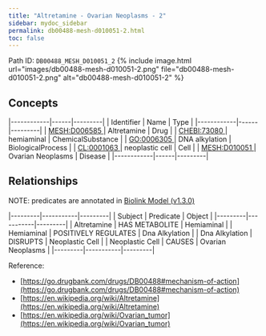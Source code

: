 ```yaml
---
title: "Altretamine - Ovarian Neoplasms - 2"
sidebar: mydoc_sidebar
permalink: db00488-mesh-d010051-2.html
toc: false 
---
```



Path ID: `DB00488_MESH_D010051_2`
{% include image.html url="images/db00488-mesh-d010051-2.png" file="db00488-mesh-d010051-2.png" alt="db00488-mesh-d010051-2" %}

## Concepts

|------------|------|---------|
| Identifier | Name | Type    |
|------------|------|---------|
| <a href="https://identifiers.org/MESH:D006585">MESH:D006585 </a> | Altretamine | Drug |
| <a href="https://identifiers.org/CHEBI:73080">CHEBI:73080 </a> | hemiaminal | ChemicalSubstance |
| <a href="https://identifiers.org/GO:0006305">GO:0006305 </a> | DNA alkylation | BiologicalProcess |
| <a href="https://identifiers.org/CL:0001063">CL:0001063 </a> | neoplastic cell | Cell |
| <a href="https://identifiers.org/MESH:D010051">MESH:D010051 </a> | Ovarian Neoplasms | Disease |
|------------|------|---------|

## Relationships


NOTE: predicates are annotated in <a href="https://github.com/biolink/biolink-model/releases/tag/v1.3.0">Biolink Model (v1.3.0)</a>

|---------|-----------|---------|
| Subject | Predicate | Object  |
|---------|-----------|---------|
| Altretamine | HAS METABOLITE | Hemiaminal |
| Hemiaminal | POSITIVELY REGULATES | Dna Alkylation |
| Dna Alkylation | DISRUPTS | Neoplastic Cell |
| Neoplastic Cell | CAUSES | Ovarian Neoplasms |
|---------|-----------|---------|

Reference: 
  - [https://go.drugbank.com/drugs/DB00488#mechanism-of-action](https://go.drugbank.com/drugs/DB00488#mechanism-of-action)
  - [https://en.wikipedia.org/wiki/Altretamine](https://en.wikipedia.org/wiki/Altretamine)
  - [https://en.wikipedia.org/wiki/Ovarian_tumor](https://en.wikipedia.org/wiki/Ovarian_tumor)
